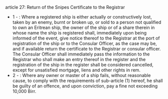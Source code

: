 article 27: Return of the Snipes Certificate to the Registrar

<ul>
			<li>1 - : Where a registered ship is either actually or constructively lost, taken by an enemy, burnt or broken up, or sold to a person not qualified to own an Eritrean ship, the owner of the ship or of a share therein in whose name the ship is registered shall, immediately upon being informed of the event, give notice thereof to the Registrar at the port of registration of the ship or to the Consular Officer, as the case may be, and if available return the certificate to the Registrar or consular officer. The Consular Officer shall immediately pass the information to the Registrar who shall make an entry thereof in the register and the registration of the ship in the register shall be considered cancelled, except for unsatisfied mortgage, liens and other rights in rem.<ul>
			</ul></li>			<li>2 - : Where any owner or master of a ship fails, without reasonable cause, to comply with the requirements of sub-article (1) hereof, he shall be guilty of an offence, and upon conviction, pay a fine not exceeding 10,000 Birr.<ul>
			</ul></li></ul>